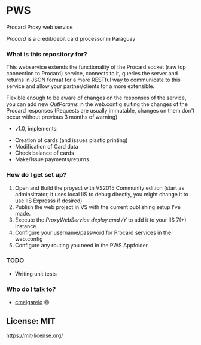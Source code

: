 # PWS #

Procard Proxy web service

*Procard* is a credit/debit card processor in Paraguay

### What is this repository for?

This webservice extends the functionality of the Procard socket (raw tcp connection to Procard) service, connects to it, queries the server and returns in JSON format for a more RESTful way to communicate to this service and allow your partner/clients for a more extensible.

Flexible enough to be aware of changes on the responses of the service, you can add new *OutParams* in the web.config suiting the changes of the Procard responses (Requests are usually immutable, changes on them don't occur without previous 3 months of warning)

* v1.0, implements:
- Creation of cards (and issues plastic printing)
- Modification of Card data
- Check balance of cards
- Make/Issue payments/returns

### How do I get set up?

1. Open and Build the proyect with VS2015 Community edition (start as adminsitrator, it uses local IIS to debug directly, you might change it to use IIS Expresss if desired)
2. Publish the web project in VS with the current publishing setup I've made.
3. Execute the *ProxyWebService.deploy.cmd /Y* to add it to your IIS 7(+) instance
4. Configure your username/password for Procard services in the web.config
5. Configure any routing you need in the PWS Appfolder.

### TODO

* Writing unit tests

### Who do I talk to?

* [cmelgarejo](https://github.com/cmelgarejo) :smile:


## License: **MIT** ##
https://mit-license.org/
